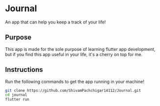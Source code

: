 # Journal

An app that can help you keep a track of your life!

## Purpose

This app is made for the sole purpose of learning flutter app development, but if you find this app useful in your life, it's a cherry on top for me.

## Instructions
Run the following commands to get the app running in your machine!

```sh
git clone https://github.com/ShivamPachchigar14112/Journal.git
cd journal
flutter run
```
